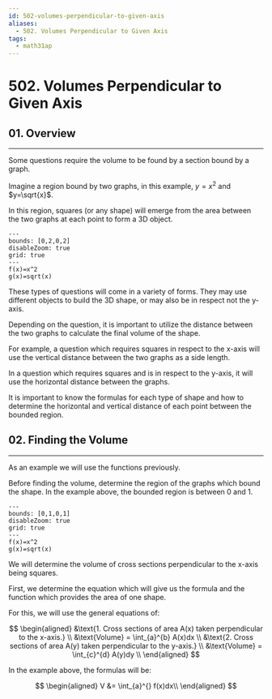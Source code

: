 ```yaml
---
id: 502-volumes-perpendicular-to-given-axis
aliases:
  - 502. Volumes Perpendicular to Given Axis
tags:
  - math31ap
---
```


# 502. Volumes Perpendicular to Given Axis

## 01. Overview
---

Some questions require the volume to be found by a section bound by a graph.

Imagine a region bound by two graphs, in this example, $y=x^2$ and $y=\sqrt{x}$.

In this region, squares (or any shape) will emerge from the area between the two graphs at each point to form a 3D object. 

```functionplot
---
bounds: [0,2,0,2]
disableZoom: true
grid: true
---
f(x)=x^2
g(x)=sqrt(x)
```

These types of questions will come in a variety of forms. They may use different objects to build the 3D shape, or may also be in respect not the y-axis.

Depending on the question, it is important to utilize the distance between the two graphs to calculate the final volume of the shape.

For example, a question which requires squares in respect to the x-axis will use the vertical distance between the two graphs as a side length.

In a question which requires squares and is in respect to the y-axis, it will use the horizontal distance between the graphs.

It is important to know the formulas for each type of shape and how to determine the horizontal and vertical distance of each point between the bounded region.

## 02. Finding the Volume
---

As an example we will use the functions previously.

Before finding the volume, determine the region of the graphs which bound the shape. In the example above, the bounded region is between 0 and 1.

```functionplot
---
bounds: [0,1,0,1]
disableZoom: true
grid: true
---
f(x)=x^2
g(x)=sqrt(x)
```

We will determine the volume of cross sections perpendicular to the x-axis being squares.

First, we determine the equation which will give us the formula and the function which provides the area of one shape.

For this, we will use the general equations of:

$$
\begin{aligned}
&\text{1. Cross sections of area A(x) taken perpendicular to the x-axis.} \\
&\text{Volume} = \int_{a}^{b} A(x)dx \\
&\text{2. Cross sections of area A(y) taken perpendicular to the y-axis.} \\
&\text{Volume} = \int_{c}^{d} A(y)dy \\
\end{aligned}
$$

In the example above, the formulas will be:

$$
\begin{aligned}
V &= \int_{a}^{} f(x)dx\\
\end{aligned}
$$





